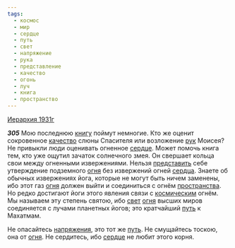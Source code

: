 ```yaml
---
tags:
  - космос
  - мир
  - сердце
  - путь
  - свет
  - напряжение
  - рука
  - представление
  - качество
  - огонь
  - луч
  - книга
  - пространство
---
```


[Иерархия 1931г](/agni/1931)

___305___
Мою последнюю [книгу](/tag/#книга) поймут немногие. Кто же оценит сокровенное [качество](/tag/#качество) слюны Спасителя или возложение [рук](/tag/#рука) Моисея? Не привыкли люди оценивать огненное [сердце](/tag/#сердце). Может помочь книга тем, кто уже ощутил зачаток солнечного змея. Он свершает кольца свои между огненными извержениями. Нельзя [представить](/tag/#представление) себе утверждение подземного [огня](/tag/#огонь) без извержений огней [сердца](/tag/#сердце). Знаете об обычных извержениях йога, которые не могут быть ничем заменены, ибо этот газ [огня](/tag/#огонь) должен выйти и соединиться с огнём [пространства](/tag/#пространство). Но редко достигают йоги этого явления связи с [космическим](/tag/#космос) огнём. Мы называем эту степень святою, ибо [свет](/tag/#свет) [огня](/tag/#огонь) высших миров соединяется с лучами планетных йогов; это кратчайший [путь](/tag/#путь) к Махатмам.   

Не опасайтесь [напряжения](/tag/#напряжение), это тот же [путь](/tag/#путь). Не смущайтесь тоскою, она от [огня](/tag/#огонь). Не сердитесь, ибо [сердце](/tag/#сердце) не любит этого корня.   

